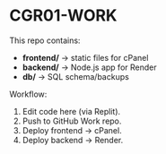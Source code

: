 
# CGR01-WORK

This repo contains:
- **frontend/** → static files for cPanel
- **backend/** → Node.js app for Render
- **db/** → SQL schema/backups

Workflow:
1. Edit code here (via Replit).
2. Push to GitHub Work repo.
3. Deploy frontend → cPanel.
4. Deploy backend → Render.
